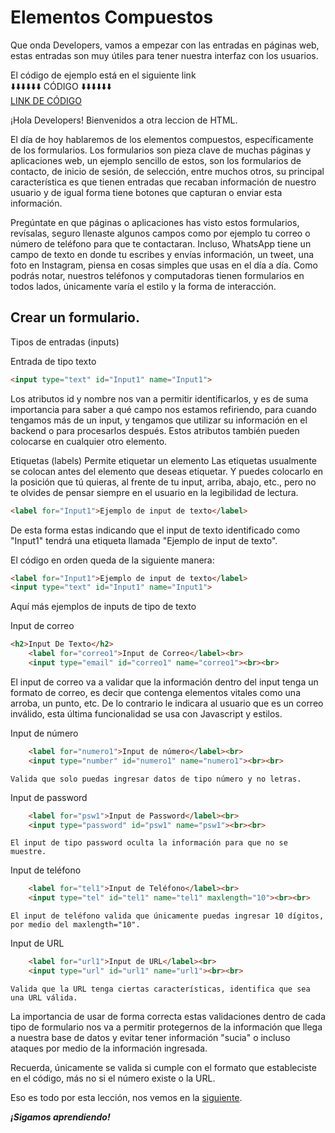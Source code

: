 # Elementos Compuestos

Que onda Developers, vamos a empezar con las entradas en páginas web, estas entradas son muy útiles para tener nuestra interfaz con los usuarios.

El código de ejemplo está en el siguiente link<br>
⬇️⬇️⬇️⬇️⬇️⬇️ CÓDIGO ⬇️⬇️⬇️⬇️⬇️⬇️<br>
[LINK DE CÓDIGO](../practicas/practicas2.html)

¡Hola Developers! Bienvenidos a otra leccion de HTML. 

El día de hoy hablaremos de los elementos compuestos, específicamente de los formularios. 
Los formularios son pieza clave de muchas páginas y aplicaciones web, un ejemplo sencillo de estos, son los formularios de contacto, de inicio de sesión, de selección, entre muchos otros, su principal característica es que tienen entradas que recaban información de nuestro usuario y de igual forma tiene botones que capturan o enviar esta información. 

Pregúntate en que páginas o aplicaciones has visto estos formularios, revísalas, seguro llenaste algunos campos como por ejemplo tu correo o número de teléfono para que te contactaran. Incluso, WhatsApp tiene un campo de texto en donde tu escribes y envías información, un tweet, una foto en Instagram, piensa en cosas simples que usas en el día a día. 
Como podrás notar, nuestros teléfonos y computadoras tienen formularios en todos lados, únicamente varía el estilo y la forma de interacción. 
 
## Crear un formulario. 

Tipos de entradas (inputs)

Entrada de tipo texto
~~~html
<input type="text" id="Input1" name="Input1">
~~~
  
  Los atributos id y nombre nos van a permitir identificarlos, y es de suma importancia para saber a qué campo nos estamos refiriendo, para cuando tengamos más de un input, y tengamos que utilizar su información en el backend o para procesarlos después. 
  Estos atributos también pueden colocarse en cualquier otro elemento.

Etiquetas (labels) Permite etiquetar un elemento 
Las etiquetas usualmente se colocan antes del elemento que deseas etiquetar. Y puedes colocarlo en la posición que tú quieras, al frente de tu input, arriba, abajo, etc., pero no te olvides de pensar siempre en el usuario en la legibilidad de lectura. 

~~~html
<label for="Input1">Ejemplo de input de texto</label>
~~~

De esta forma estas indicando que el input de texto identificado como "Input1" tendrá una etiqueta llamada "Ejemplo de input de texto". 

El código en orden queda de la siguiente manera: 

~~~html
<label for="Input1">Ejemplo de input de texto</label>
<input type="text" id="Input1" name="Input1">
~~~

Aquí más ejemplos de inputs de tipo de texto

Input de correo 
~~~html
<h2>Input De Texto</h2>
    <label for="correo1">Input de Correo</label><br>
    <input type="email" id="correo1" name="correo1"><br><br>
~~~
 El input de correo va a validar que la información dentro del input tenga un formato de correo, es decir que contenga elementos vitales como una arroba, un punto, etc. De lo contrario le indicara al usuario que es un correo inválido, esta última funcionalidad se usa con Javascript y estilos. 

Input de número 
~~~html
    <label for="numero1">Input de número</label><br>
    <input type="number" id="numero1" name="numero1"><br><br>
~~~
    Valida que solo puedas ingresar datos de tipo número y no letras. 
    
Input de password 
~~~html
    <label for="psw1">Input de Password</label><br>
    <input type="password" id="psw1" name="psw1"><br><br>
 ~~~
    El input de tipo password oculta la información para que no se muestre. 

Input de teléfono 
~~~html
    <label for="tel1">Input de Teléfono</label><br>
    <input type="tel" id="tel1" name="tel1" maxlength="10"><br><br>
~~~  
    El input de teléfono valida que únicamente puedas ingresar 10 dígitos, por medio del maxlength="10". 

Input de URL
~~~html
    <label for="url1">Input de URL</label><br>
    <input type="url" id="url1" name="url1"><br><br>
~~~
    Valida que la URL tenga ciertas características, identifica que sea una URL válida. 

La importancia de usar de forma correcta estas validaciones dentro de cada tipo de formulario nos va a permitir protegernos de la información que llega a nuestra base de datos y evitar tener información "sucia" o incluso ataques por medio de la información ingresada. 
  
 Recuerda, únicamente se valida si cumple con el formato que estableciste en el código, más no si el número existe o la URL. 
  
Eso es todo por esta lección, nos vemos en la [siguiente](./4.-acomodo.md).

***¡Sigamos aprendiendo!***



